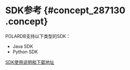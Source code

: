 # SDK参考 {#concept_287130 .concept}

POLARDB支持以下类型的SDK：

-   Java SDK
-   Python SDK

[SDK使用说明和下载地址](https://developer.alibabacloud.com/resource/sdk?id=1)

